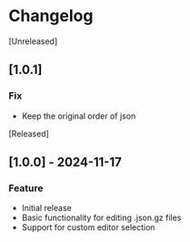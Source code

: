 # Changelog

[Unreleased]

## [1.0.1]

### Fix

- Keep the original order of json

[Released]

## [1.0.0] - 2024-11-17

### Feature

- Initial release
- Basic functionality for editing .json.gz files
- Support for custom editor selection
